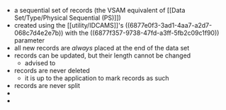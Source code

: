 - a sequential set of records (the VSAM equivalent of [[Data Set/Type/Physical Sequential (PS)]])
- created using the [[utility/IDCAMS]]'s ((6877e0f3-3ad1-4aa7-a2d7-068c7d4e2e7b)) with the ((6877f357-9738-47fd-a3ff-5fb2c09c1f90)) parameter
- all new records are _always_ placed at the end of the data set
- records can be updated, but their length cannot be changed
	- advised to
- records are never deleted
	- it is up to the application to mark records as such
- records are never split
-
-